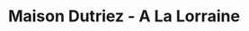 ---
title: "Maison Dutriez - A La Lorraine"
url: /bar-le-duc/maison-dutriez-a-la-lorraine/
shop: charcuterie
---